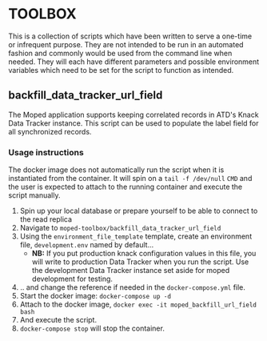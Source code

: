 # TOOLBOX

This is a collection of scripts which have been written to serve a one-time or infrequent purpose. They are not intended to be run in an automated fashion and commonly would be used from the command line when needed. They will each have different parameters and possible environment variables which need to be set for the script to function as intended.

## backfill_data_tracker_url_field

The Moped application supports keeping correlated records in ATD's Knack Data Tracker instance. This script can be used to populate the label field for all synchronized records.

### Usage instructions

The docker image does not automatically run the script when it is instantiated from the container. It will spin on a `tail -f /dev/null` `CMD` and the user is expected to attach to the running container and execute the script manually.

1. Spin up your local database or prepare yourself to be able to connect to the read replica
1. Navigate to `moped-toolbox/backfill_data_tracker_url_field`
1. Using the `environment_file_template` template, create an environment file, `development.env` named by default...
   - **NB:** If you put production knack configuration values in this file, you will write to production Data Tracker when you run the script. Use the development Data Tracker instance set aside for moped development for testing.
1. .. and change the reference if needed in the `docker-compose.yml` file.
1. Start the docker image: `docker-compose up -d`
1. Attach to the docker image, `docker exec -it moped_backfill_url_field bash`
1. And execute the script.
1. `docker-compose stop` will stop the container.
